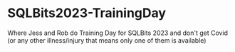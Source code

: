 # SQLBits2023-TrainingDay
Where Jess and Rob do Training Day for SQLBits 2023 and don't get Covid (or any other illness/injury that means only one of them is available)
